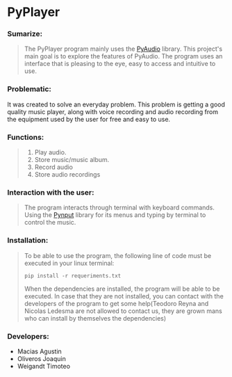 # PyPlayer
### **Sumarize:**
>The PyPlayer program mainly uses the [PyAudio](https://pypi.org/project/PyAudio/) library. This project's main goal is to explore the features of PyAudio. The program uses an interface that is pleasing to the eye, easy to access and intuitive to use. 
### **Problematic:**
It was created to solve an everyday problem. This problem is getting a good quality music player, along with voice recording and audio recording from the equipment used by the user for free and easy to use.

### **Functions:**
>1. Play audio.
>2. Store music/music album.
>3. Record audio
>4. Store audio recordings

### **Interaction with the user:**
>The program interacts through terminal with keyboard commands. Using the [Pynput](https://pypi.org/project/pynput/) library for its menus and typing by terminal to control the music.

### **Installation:**
>To be able to use the program, the following line of code must be executed in your linux terminal:
>~~~
>pip install -r requeriments.txt
>~~~
>When the dependencies are installed, the program will be able to be executed. In case that they are not installed, you can contact with the developers of the program to get some help(Teodoro Reyna and Nicolas Ledesma are not allowed to contact us, they are grown mans who can install by themselves the dependencies)

### **Developers:**  
- Macias Agustin
- Oliveros Joaquin
- Weigandt Timoteo